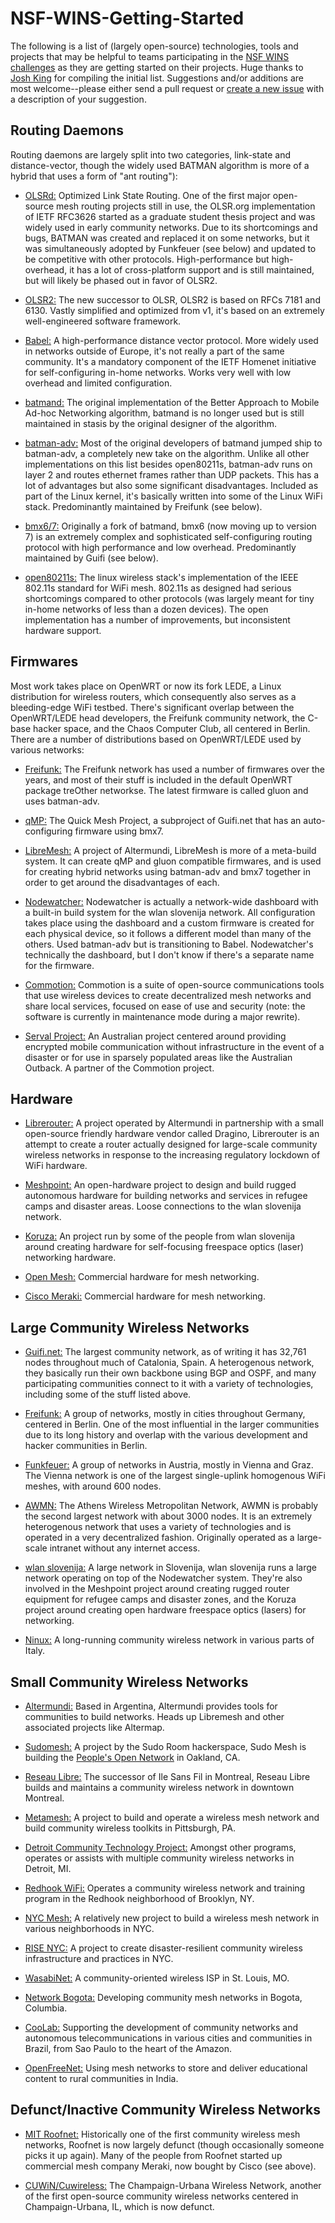 # NSF-WINS-Getting-Started

The following is a list of (largely open-source) technologies, tools and projects that may be helpful to teams participating in the [NSF WINS challenges](http://wirelesschallenge.mozilla.org) as they are getting started on their projects. Huge thanks to [Josh King](https://github.com/jheretic) for compiling the initial list. Suggestions and/or additions are most welcome--please either send a pull request or [create a new issue](https://github.com/MozillaFoundation/NSF-WINS-Getting-Started/issues) with a description of your suggestion.

## Routing Daemons ##

Routing daemons are largely split into two categories, link-state and distance-vector, though the widely used BATMAN algorithm is more of a hybrid that uses a form of "ant routing"):

* [OLSRd:](http://www.olsr.org/mediawiki/index.php/Main_Page) Optimized Link State Routing. One of the first major open-source mesh routing projects still in use, the OLSR.org implementation of IETF RFC3626 started as a graduate student thesis project and was widely used in early community networks. Due to its shortcomings and bugs, BATMAN was created and replaced it on some networks, but it was simultaneously adopted by Funkfeuer (see below) and updated to be competitive with other protocols. High-performance but high-overhead, it has a lot of cross-platform support and is still maintained, but will likely be phased out in favor of OLSR2.

* [OLSR2:](http://www.olsr.org/mediawiki/index.php/Main_Page) The new successor to OLSR, OLSR2 is based on RFCs 7181 and 6130. Vastly simplified and optimized from v1, it's based on an extremely well-engineered software framework.

* [Babel:](https://www.irif.fr/~jch/software/babel/) A high-performance distance vector protocol. More widely used in networks outside of Europe, it's not really a part of the same community. It's a mandatory component of the IETF Homenet initiative for self-configuring in-home networks. Works very well with low overhead and limited configuration.

* [batmand:](https://www.open-mesh.org/projects/batmand/wiki) The original implementation of the Better Approach to Mobile Ad-hoc Networking algorithm, batmand is no longer used but is still maintained in stasis by the original designer of the algorithm.

* [batman-adv:](https://www.open-mesh.org/projects/batman-adv/wiki) Most of the original developers of batmand jumped ship to batman-adv, a completely new take on the algorithm. Unlike all other implementations on this list besides open80211s, batman-adv runs on layer 2 and routes ethernet frames rather than UDP packets. This has a lot of advantages but also some significant disadvantages. Included as part of the Linux kernel, it's basically written into some of the Linux WiFi stack. Predominantly maintained by Freifunk (see below).

* [bmx6/7:](http://bmx6.net/projects/bmx6) Originally a fork of batmand, bmx6 (now moving up to version 7) is an extremely complex and sophisticated self-configuring routing protocol with high performance and low overhead. Predominantly maintained by Guifi (see below).

* [open80211s:](http://www.o11s.org/) The linux wireless stack's implementation of the IEEE 802.11s standard for WiFi mesh. 802.11s as designed had serious shortcomings compared to other protocols (was largely meant for tiny in-home networks of less than a dozen devices). The open implementation has a number of improvements, but inconsistent hardware support.

## Firmwares ##

Most work takes place on OpenWRT or now its fork LEDE, a Linux distribution for wireless routers, which consequently also serves as a bleeding-edge WiFi testbed. There's significant overlap between the OpenWRT/LEDE head developers, the Freifunk community network, the C-base hacker space, and the Chaos Computer Club, all centered in Berlin. There are a number of distributions based on OpenWRT/LEDE used by various networks:

* [Freifunk:](https://freifunk.net//en/) The Freifunk network has used a number of firmwares over the years, and most of their stuff is included in the default OpenWRT package treOther networkse. The latest firmware is called gluon and uses batman-adv.

* [qMP:](http://qmp.cat/Home) The Quick Mesh Project, a subproject of Guifi.net that has an auto-configuring firmware using bmx7.

* [LibreMesh:](http://libremesh.org/) A project of Altermundi, LibreMesh is more of a meta-build system. It can create qMP and gluon compatible firmwares, and is used for creating hybrid networks using batman-adv and bmx7 together in order to get around the disadvantages of each.

* [Nodewatcher:](https://nodewatcher.readthedocs.io/en/development/) Nodewatcher is actually a network-wide dashboard with a built-in build system for the wlan slovenija network. All configuration takes place using the dashboard and a custom firmware is created for each physical device, so it follows a different model than many of the others. Used batman-adv but is transitioning to Babel. Nodewatcher's technically the dashboard, but I don't know if there's a separate name for the firmware.

* [Commotion:](https://commotionwireless.net/) Commotion is a suite of open-source communications tools that use wireless devices to create decentralized mesh networks and share local services, focused on ease of use and security (note: the software is currently in maintenance mode during a major rewrite).

* [Serval Project:](http://www.servalproject.org/) An Australian project centered around providing encrypted mobile communication without infrastructure in the event of a disaster or for use in sparsely populated areas like the Australian Outback. A partner of the Commotion project.


## Hardware ##

* [Librerouter:](https://librerouter.org/) A project operated by Altermundi in partnership with a small open-source friendly hardware vendor called Dragino, Librerouter is an attempt to create a router actually designed for large-scale community wireless networks in response to the increasing regulatory lockdown of WiFi hardware.

* [Meshpoint:](http://www.meshpoint.me/) An open-hardware project to design and build rugged autonomous hardware for building networks and services in refugee camps and disaster areas. Loose connections to the wlan slovenija network.

* [Koruza:](http://koruza.net/) An project run by some of the people from wlan slovenija around creating hardware for self-focusing freespace optics (laser) networking hardware.

* [Open Mesh:](http://www.open-mesh.com/) Commercial hardware for mesh networking.

* [Cisco Meraki:](https://meraki.cisco.com/) Commercial hardware for mesh networking.

## Large Community Wireless Networks ##

* [Guifi.net:](http://guifi.net/en/node/38392) The largest community network, as of writing it has 32,761 nodes throughout much of Catalonia, Spain. A heterogenous network, they basically run their own backbone using BGP and OSPF, and many participating communities connect to it with a variety of technologies, including some of the stuff listed above.

* [Freifunk:](https://freifunk.net//en/) A group of networks, mostly in cities throughout Germany, centered in Berlin. One of the most influential in the larger communities due to its long history and overlap with the various development and hacker communities in Berlin.

* [Funkfeuer:](https://www.funkfeuer.at/) A group of networks in Austria, mostly in Vienna and Graz. The Vienna network is one of the largest single-uplink homogenous WiFi meshes, with around 600 nodes.

* [AWMN:](http://www.awmn.net/content.php?s=a94501c89ad9960a487663c2466311bf) The Athens Wireless Metropolitan Network, AWMN is probably the second largest network with about 3000 nodes. It is an extremely heterogenous network that uses a variety of technologies and is operated in a very decentralized fashion. Originally operated as a large-scale intranet without any internet access.

* [wlan slovenija:](https://wlan-si.net/) A large network in Slovenija, wlan slovenija runs a large network operating on top of the Nodewatcher system. They're also involved in the Meshpoint project around creating rugged router equipment for refugee camps and disaster zones, and the Koruza project around creating open hardware freespace optics (lasers) for networking.

* [Ninux:](http://ninux.org/FrontPage) A long-running community wireless network in various parts of Italy.

## Small Community Wireless Networks ##

* [Altermundi:](https://www.altermundi.net/) Based in Argentina, Altermundi provides tools for communities to build networks. Heads up Libremesh and other associated projects like Altermap.

* [Sudomesh:](https://sudoroom.org/wiki/Mesh) A project by the Sudo Room hackerspace, Sudo Mesh is building the [People's Open Network](https://peoplesopen.net) in Oakland, CA.

* [Reseau Libre:](https://wiki.reseaulibre.ca/) The successor of Ile Sans Fil in Montreal, Reseau Libre builds and maintains a community wireless network in downtown Montreal.

* [Metamesh:](http://www.metamesh.org/) A project to build and operate a wireless mesh network and build community wireless toolkits in Pittsburgh, PA.

* [Detroit Community Technology Project:](https://www.alliedmedia.org/dctp) Amongst other programs, operates or assists with multiple community wireless networks in Detroit, MI.

* [Redhook WiFi:](http://redhookwifi.org/) Operates a community wireless network and training program in the Redhook neighborhood of Brooklyn, NY.

* [NYC Mesh:](https://nycmesh.net/) A relatively new project to build a wireless mesh network in various neighborhoods in NYC.

* [RISE NYC:](https://www.newamerica.org/resilient-communities/flexible-future-ready-networks/rise-nyc/) A project to create disaster-resilient community wireless infrastructure and practices in NYC.

* [WasabiNet:](http://gowasabi.net/) A community-oriented wireless ISP in St. Louis, MO.

* [Network Bogota:](https://networkbogota.org/) Developing community mesh networks in Bogota, Columbia.

* [CooLab:](http://www.coolab.org/) Supporting the development of community networks and autonomous telecommunications in various cities and communities in Brazil, from Sao Paulo to the heart of the Amazon.

* [OpenFreeNet:](http://openfreenet.org/) Using mesh networks to store and deliver educational content to rural communities in India.

## Defunct/Inactive Community Wireless Networks ##

* [MIT Roofnet:](https://en.wikipedia.org/wiki/Roofnet) Historically one of the first community wireless mesh networks, Roofnet is now largely defunct (though occasionally someone picks it up again). Many of the people from Roofnet started up commercial mesh company Meraki, now bought by Cisco (see above).

* [CUWiN/Cuwireless:](https://en.wikipedia.org/wiki/Champaign-Urbana_Community_Wireless_Network) The Champaign-Urbana Wireless Network, another of the first open-source community wireless networks centered in Champaign-Urbana, IL, which is now defunct.
